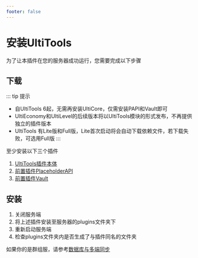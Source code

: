 ```yaml
---
footer: false
---
```


# 安装UltiTools

为了让本插件在您的服务器成功运行，您需要完成以下步骤

## 下载

::: tip 提示
- 自UltiTools 6起，无需再安装UltiCore，仅需安装PAPI和Vault即可
- UltiEconomy和UltiLevel的后续版本将以UltiTools模块的形式发布，不再提供独立的插件版本
- UltiTools 有Lite版和Full版，Lite首次启动将会自动下载依赖文件，若下载失败，可选用Full版
:::

至少安装以下三个插件

1. [UltiTools插件本体](https://www.spigotmc.org/resources/ultikits-ultitools.85214/)
3. [前置插件PlaceholderAPI](https://www.spigotmc.org/resources/placeholderapi.6245/)
4. [前置插件Vault](https://www.spigotmc.org/resources/vault.34315/)

## 安装

1. 关闭服务端
2. 将上述插件安装至服务器的plugins文件夹下
3. 重新启动服务端
4. 检查plugins文件夹内是否生成了与插件同名的文件夹

如果你的是群组服，请参考[数据库与多端同步](/guide/database)
